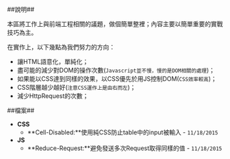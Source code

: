 ##說明##

本區將工作上與前端工程相關的議題，做個簡單整裡；內容主要以簡單重要的實戰技巧為主。

在實作上，以下幾點為我們努力的方向：

- 讓HTML語意化，單純化；
- 盡可能的減少對DOM的操作次數(`Javascript並不慢，慢的是DOM相關的處理`)； 
- 如果能以CSS達到同樣的效果，以CSS優先於用JS控制DOM(`CSS效率較高`)；
- CSS階層越少越好(`注意CSS運作上是由右而左`)；
- 減少HttpRequest的次數；




##檔案##

- **CSS**
	- **Cell-Disabled:**使用純CSS防止table中的input被輸入 -  `11/18/2015`
- **JS**
	- **Reduce-Request:**避免發送多次Request取得同樣的值 - `11/18/2015`
